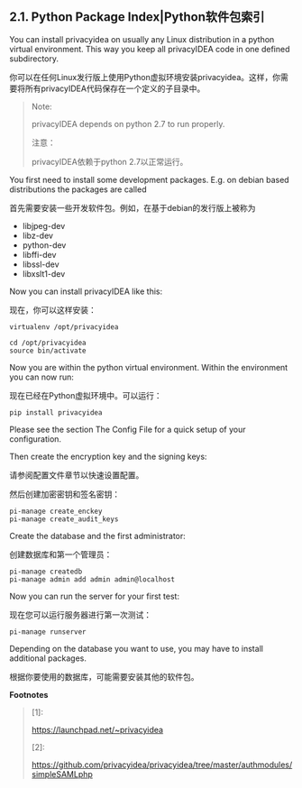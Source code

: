 ## 2.1. Python Package Index|Python软件包索引

You can install privacyidea on usually any Linux distribution in a python virtual environment. This way you keep all privacyIDEA code in one defined subdirectory.

你可以在任何Linux发行版上使用Python虚拟环境安装privacyidea。这样，你需要将所有privacyIDEA代码保存在一个定义的子目录中。


> Note:
> 
> privacyIDEA depends on python 2.7 to run properly.
> 
> 注意：
> 
> privacyIDEA依赖于python 2.7以正常运行。

You first need to install some development packages. E.g. on debian based distributions the packages are called

首先需要安装一些开发软件包。例如，在基于debian的发行版上被称为

* libjpeg-dev
* libz-dev
* python-dev
* libffi-dev
* libssl-dev
* libxslt1-dev

Now you can install privacyIDEA like this:

现在，你可以这样安装：

```
virtualenv /opt/privacyidea

cd /opt/privacyidea
source bin/activate
```

Now you are within the python virtual environment. Within the environment you can now run:

现在已经在Python虚拟环境中。可以运行：

```
pip install privacyidea
```

Please see the section The Config File for a quick setup of your configuration.

Then create the encryption key and the signing keys:

请参阅配置文件章节以快速设置配置。

然后创建加密密钥和签名密钥：

```
pi-manage create_enckey
pi-manage create_audit_keys
```

Create the database and the first administrator:

创建数据库和第一个管理员：

```
pi-manage createdb
pi-manage admin add admin admin@localhost
```

Now you can run the server for your first test:

现在您可以运行服务器进行第一次测试：

```
pi-manage runserver
```

Depending on the database you want to use, you may have to install additional packages.

根据你要使用的数据库，可能需要安装其他的软件包。

**Footnotes**

> [1]:
> 
> <https://launchpad.net/~privacyidea>
> 
> [2]:
> 
> <https://github.com/privacyidea/privacyidea/tree/master/authmodules/simpleSAMLphp>
